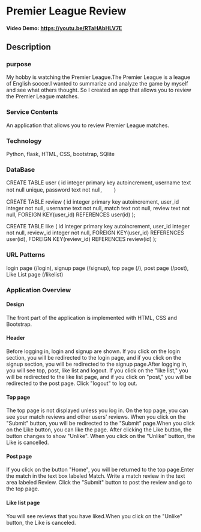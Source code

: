 # Premier League Review
#### Video Demo: https://youtu.be/RTaHAbHLV7E
## Description
### purpose
My hobby is watching the Premier League.The Premier League is a league of English soccer.I wanted to summarize and analyze the game by myself and see what others thought. So I created an app that allows you to review the Premier League matches.
### Service Contents
An application that allows you to review Premier League matches.
### Technology
Python, flask, HTML, CSS, bootstrap, SQlite
### DataBase
CREATE TABLE user (
    id integer primary key autoincrement,
    username text not null unique,
    password text not null,　　
)　　

CREATE TABLE review (
    id integer primary key autoincrement,
    user_id integer not null,
    username text not null,
    match text not null,
    review text not null,
    FOREIGN KEY(user_id) REFERENCES user(id)
);

CREATE TABLE like (
    id integer primary key autoincrement,
    user_id integer not null,
    review_id integer not null,
    FOREIGN KEY(user_id) REFERENCES user(id),
    FOREIGN KEY(review_id) REFERENCES review(id)
);
### URL Patterns
login page (/login),
signup page (/signup),
top page (/),
post page (/post),
Like List page (/likelist)
### Application Overview
#### Design
The front part of the application is implemented with HTML, CSS and Bootstrap.
#### Header
Before logging in, login and signup are shown. If you click on the login section, you will be redirected to the login page, and if you click on the signup section, you will be redirected to the signup page.After logging in, you will see top, post, like list and logout. If you click on the "like list," you will be redirected to the like list page, and if you click on "post," you will be redirected to the post page. Click "logout" to log out.
#### Top page
The top page is not displayed unless you log in. On the top page, you can see your match reviews and other users' reviews. When you click on the "Submit" button, you will be redirected to the "Submit" page.When you click on the Like button, you can like the page. After clicking the Like button, the button changes to show "Unlike". When you click on the "Unlike" button, the Like is cancelled.
#### Post page
If you click on the button "Home", you will be returned to the top page.Enter the match in the text box labeled Match. Write a match review in the text area labeled Review. Click the "Submit" button to post the review and go to the top page.
#### Like list page
You will see reviews that you have liked.When you click on the "Unlike" button, the Like is canceled.

